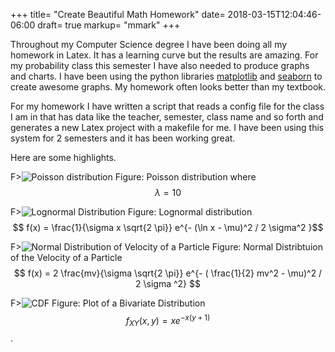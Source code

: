 +++
title= "Create Beautiful Math Homework"
date= 2018-03-15T12:04:46-06:00
draft= true
markup= "mmark"
+++

Throughout my Computer Science degree I have been doing all my homework in Latex. It has a learning curve but the results are amazing. For my probability class this semester I have also needed to produce graphs and charts. I have been using the python libraries [matplotlib](https://matplotlib.org) and [seaborn](https://seaborn.pydata.org/index.html) to create awesome graphs. My homework often looks better than my textbook.

For my homework I have written a script that reads a config file for the class I am in that has data like the teacher, semester, class name and so forth and generates a new Latex project with a makefile for me. I have been using this system for 2 semesters and it has been working great.

Here are some highlights.

F>![Poisson distribution](/img/math_homework/poisson.svg)
Figure: Poisson distribution where $$ \lambda = 10 $$

F>![Lognormal Distribution](/img/math_homework/lognorm.svg)
Figure: Lognormal distribution $$ f(x) = \frac{1}{\sigma x \sqrt{2 \pi}} e^{- (\ln x - \mu)^2 / 2 \sigma^2 }$$ 

F>![Normal Distribution of Velocity of a Particle](/img/math_homework/velocity.svg)
Figure: Normal Distribtuion of the Velocity of a Particle $$ f(x) = 2 \frac{mv}{\sigma \sqrt{2 \pi}} e^{- ( \frac{1}{2} mv^2 - \mu)^2 / 2 \sigma ^2} $$

F>![CDF](/img/math_homework/prob14.svg)
Figure: Plot of a Bivariate Distribution $$f_{XY}(x,y) = x e^{-x(y+1)}$$.
